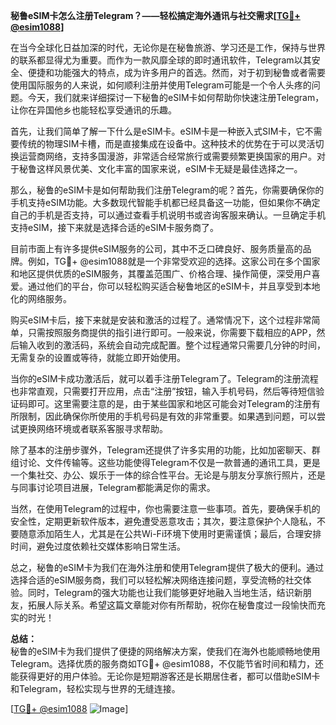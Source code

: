 **秘鲁eSIM卡怎么注册Telegram？——轻松搞定海外通讯与社交需求[[TG💪+ @esim1088](https://t.me/s/esim1088)]**

在当今全球化日益加深的时代，无论你是在秘鲁旅游、学习还是工作，保持与世界的联系都显得尤为重要。而作为一款风靡全球的即时通讯软件，Telegram以其安全、便捷和功能强大的特点，成为许多用户的首选。然而，对于初到秘鲁或者需要使用国际服务的人来说，如何顺利注册并使用Telegram可能是一个令人头疼的问题。今天，我们就来详细探讨一下秘鲁的eSIM卡如何帮助你快速注册Telegram，让你在异国他乡也能轻松享受通讯的乐趣。

首先，让我们简单了解一下什么是eSIM卡。eSIM卡是一种嵌入式SIM卡，它不需要传统的物理SIM卡槽，而是直接集成在设备中。这种技术的优势在于可以灵活切换运营商网络，支持多国漫游，非常适合经常旅行或需要频繁更换国家的用户。对于秘鲁这样风景优美、文化丰富的国家来说，eSIM卡无疑是最佳选择之一。

那么，秘鲁的eSIM卡是如何帮助我们注册Telegram的呢？首先，你需要确保你的手机支持eSIM功能。大多数现代智能手机都已经具备这一功能，但如果你不确定自己的手机是否支持，可以通过查看手机说明书或咨询客服来确认。一旦确定手机支持eSIM，接下来就是选择合适的eSIM卡服务商了。

目前市面上有许多提供eSIM服务的公司，其中不乏口碑良好、服务质量高的品牌。例如，TG💪+ @esim1088就是一个非常受欢迎的选择。这家公司在多个国家和地区提供优质的eSIM服务，其覆盖范围广、价格合理、操作简便，深受用户喜爱。通过他们的平台，你可以轻松购买适合秘鲁地区的eSIM卡，并且享受到本地化的网络服务。

购买eSIM卡后，接下来就是安装和激活的过程了。通常情况下，这个过程非常简单，只需按照服务商提供的指引进行即可。一般来说，你需要下载相应的APP，然后输入收到的激活码，系统会自动完成配置。整个过程通常只需要几分钟的时间，无需复杂的设置或等待，就能立即开始使用。

当你的eSIM卡成功激活后，就可以着手注册Telegram了。Telegram的注册流程也非常直观，只需要打开应用，点击“注册”按钮，输入手机号码，然后等待短信验证码即可。这里需要注意的是，由于某些国家和地区可能会对Telegram的注册有所限制，因此确保你所使用的手机号码是有效的非常重要。如果遇到问题，可以尝试更换网络环境或者联系客服寻求帮助。

除了基本的注册步骤外，Telegram还提供了许多实用的功能，比如加密聊天、群组讨论、文件传输等。这些功能使得Telegram不仅是一款普通的通讯工具，更是一个集社交、办公、娱乐于一体的综合性平台。无论是与朋友分享旅行照片，还是与同事讨论项目进展，Telegram都能满足你的需求。

当然，在使用Telegram的过程中，你也需要注意一些事项。首先，要确保手机的安全性，定期更新软件版本，避免遭受恶意攻击；其次，要注意保护个人隐私，不要随意添加陌生人，尤其是在公共Wi-Fi环境下使用时更需谨慎；最后，合理安排时间，避免过度依赖社交媒体影响日常生活。

总之，秘鲁的eSIM卡为我们在海外注册和使用Telegram提供了极大的便利。通过选择合适的eSIM服务商，我们可以轻松解决网络连接问题，享受流畅的社交体验。同时，Telegram的强大功能也让我们能够更好地融入当地生活，结识新朋友，拓展人际关系。希望这篇文章能对你有所帮助，祝你在秘鲁度过一段愉快而充实的时光！

**总结：**  
秘鲁的eSIM卡为我们提供了便捷的网络解决方案，使我们在海外也能顺畅地使用Telegram。选择优质的服务商如TG💪+ @esim1088，不仅能节省时间和精力，还能获得更好的用户体验。无论你是短期游客还是长期居住者，都可以借助eSIM卡和Telegram，轻松实现与世界的无缝连接。

[[TG💪+ @esim1088](https://t.me/s/esim1088) ![Image](https://i.postimg.cc/4NQfJmqS/Snipaste-2025-05-13-00-14-12.png)]